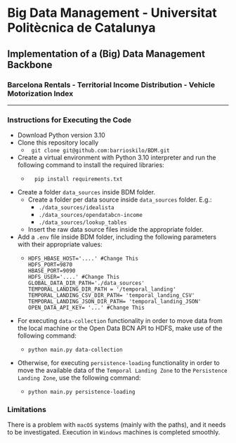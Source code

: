 # Big Data Management - Universitat Politècnica de Catalunya
## Implementation of a (Big) Data Management Backbone
### Barcelona Rentals - Territorial Income Distribution - Vehicle Motorization Index 
***
### Instructions for Executing the Code

- Download Python version 3.10
- Clone this repository locally
  - ``` git clone git@github.com:barrioskilo/BDM.git```
- Create a virtual environment with Python 3.10 interpreter and run the following command to install the required libraries:
  - ```
      pip install requirements.txt
    ```
- Create a folder `data_sources` inside BDM folder.
  - Create a folder per data source inside `data_sources` folder. E.g.:
    - `./data_sources/idealista`
    - `./data_sources/opendatabcn-income`
    - `./data_sources/lookup_tables`
  - Insert the raw data source files inside the appropriate folder.
- Add a `.env` file inside BDM folder, including the following parameters with their appropriate values:
  - ```
    HDFS_HBASE_HOST='....' #Change This
    HDFS_PORT=9870
    HBASE_PORT=9090
    HDFS_USER='....' #Change This
    GLOBAL_DATA_DIR_PATH='./data_sources'
    TEMPORAL_LANDING_DIR_PATH = '/temporal_landing'
    TEMPORAL_LANDING_CSV_DIR_PATH= 'temporal_landing_CSV'
    TEMPORAL_LANDING_JSON_DIR_PATH= 'temporal_landing_JSON'
    OPEN_DATA_API_KEY= '...' #Change This
    ```
- For executing `data-collection` functionality in order to move data from the local machine or the Open Data BCN API to HDFS, make use of the following command:
  - ``` 
    python main.py data-collection
    ```
- Otherwise, for executing `persistence-loading` functionality in order to move the available data of the `Temporal Landing Zone` to the `Persistence Landing Zone`, use the following command:
  - ```
    python main.py persistence-loading
    ```

### Limitations
  
There is a problem with `macOS` systems (mainly with the paths), and it needs to be investigated.
Execution in `Windows` machines is completed smoothly.
